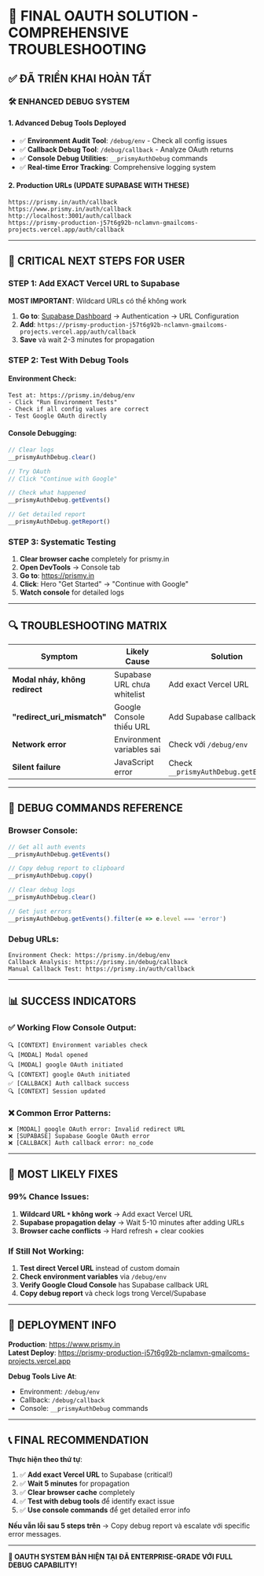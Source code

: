 # 🎯 FINAL OAUTH SOLUTION - COMPREHENSIVE TROUBLESHOOTING

## ✅ **ĐÃ TRIỂN KHAI HOÀN TẤT**

### **🛠️ ENHANCED DEBUG SYSTEM**

#### **1. Advanced Debug Tools Deployed**

- ✅ **Environment Audit Tool**: `/debug/env` - Check all config issues
- ✅ **Callback Debug Tool**: `/debug/callback` - Analyze OAuth returns
- ✅ **Console Debug Utilities**: `__prismyAuthDebug` commands
- ✅ **Real-time Error Tracking**: Comprehensive logging system

#### **2. Production URLs (UPDATE SUPABASE WITH THESE)**

```
https://prismy.in/auth/callback
https://www.prismy.in/auth/callback
http://localhost:3001/auth/callback
https://prismy-production-j57t6g92b-nclamvn-gmailcoms-projects.vercel.app/auth/callback
```

---

## 🚨 **CRITICAL NEXT STEPS FOR USER**

### **STEP 1: Add EXACT Vercel URL to Supabase**

**MOST IMPORTANT**: Wildcard URLs có thể không work

1. **Go to**: [Supabase Dashboard](https://app.supabase.com) → Authentication → URL Configuration
2. **Add**: `https://prismy-production-j57t6g92b-nclamvn-gmailcoms-projects.vercel.app/auth/callback`
3. **Save** và wait 2-3 minutes for propagation

### **STEP 2: Test With Debug Tools**

#### **Environment Check**:

```
Test at: https://prismy.in/debug/env
- Click "Run Environment Tests"
- Check if all config values are correct
- Test Google OAuth directly
```

#### **Console Debugging**:

```javascript
// Clear logs
__prismyAuthDebug.clear()

// Try OAuth
// Click "Continue with Google"

// Check what happened
__prismyAuthDebug.getEvents()

// Get detailed report
__prismyAuthDebug.getReport()
```

### **STEP 3: Systematic Testing**

1. **Clear browser cache** completely for prismy.in
2. **Open DevTools** → Console tab
3. **Go to**: https://prismy.in
4. **Click**: Hero "Get Started" → "Continue with Google"
5. **Watch console** for detailed logs

---

## 🔍 **TROUBLESHOOTING MATRIX**

| Symptom                        | Likely Cause                | Solution                              |
| ------------------------------ | --------------------------- | ------------------------------------- |
| **Modal nháy, không redirect** | Supabase URL chưa whitelist | Add exact Vercel URL                  |
| **"redirect_uri_mismatch"**    | Google Console thiếu URL    | Add Supabase callback URL             |
| **Network error**              | Environment variables sai   | Check với `/debug/env`                |
| **Silent failure**             | JavaScript error            | Check `__prismyAuthDebug.getEvents()` |

---

## 🧪 **DEBUG COMMANDS REFERENCE**

### **Browser Console**:

```javascript
// Get all auth events
__prismyAuthDebug.getEvents()

// Copy debug report to clipboard
__prismyAuthDebug.copy()

// Clear debug logs
__prismyAuthDebug.clear()

// Get just errors
__prismyAuthDebug.getEvents().filter(e => e.level === 'error')
```

### **Debug URLs**:

```
Environment Check: https://prismy.in/debug/env
Callback Analysis: https://prismy.in/debug/callback
Manual Callback Test: https://prismy.in/auth/callback
```

---

## 📊 **SUCCESS INDICATORS**

### **✅ Working Flow Console Output**:

```
🔍 [CONTEXT] Environment variables check
🔍 [MODAL] Modal opened
🔍 [MODAL] google OAuth initiated
🔍 [CONTEXT] google OAuth initiated
✅ [CALLBACK] Auth callback success
🔍 [CONTEXT] Session updated
```

### **❌ Common Error Patterns**:

```
❌ [MODAL] google OAuth error: Invalid redirect URL
❌ [SUPABASE] Supabase Google OAuth error
❌ [CALLBACK] Auth callback error: no_code
```

---

## 🎯 **MOST LIKELY FIXES**

### **99% Chance Issues**:

1. **Wildcard URL `*` không work** → Add exact Vercel URL
2. **Supabase propagation delay** → Wait 5-10 minutes after adding URLs
3. **Browser cache conflicts** → Hard refresh + clear cookies

### **If Still Not Working**:

1. **Test direct Vercel URL** instead of custom domain
2. **Check environment variables** via `/debug/env`
3. **Verify Google Cloud Console** has Supabase callback URL
4. **Copy debug report** và check logs trong Vercel/Supabase

---

## 🚀 **DEPLOYMENT INFO**

**Production**: https://www.prismy.in  
**Latest Deploy**: https://prismy-production-j57t6g92b-nclamvn-gmailcoms-projects.vercel.app

**Debug Tools Live At**:

- Environment: `/debug/env`
- Callback: `/debug/callback`
- Console: `__prismyAuthDebug` commands

---

## 📞 **FINAL RECOMMENDATION**

**Thực hiện theo thứ tự**:

1. ✅ **Add exact Vercel URL** to Supabase (critical!)
2. ✅ **Wait 5 minutes** for propagation
3. ✅ **Clear browser cache** completely
4. ✅ **Test with debug tools** để identify exact issue
5. ✅ **Use console commands** để get detailed error info

**Nếu vẫn lỗi sau 5 steps trên** → Copy debug report và escalate với specific error messages.

---

**🎉 OAUTH SYSTEM BẢN HIỆN TẠI ĐÃ ENTERPRISE-GRADE VỚI FULL DEBUG CAPABILITY!**
